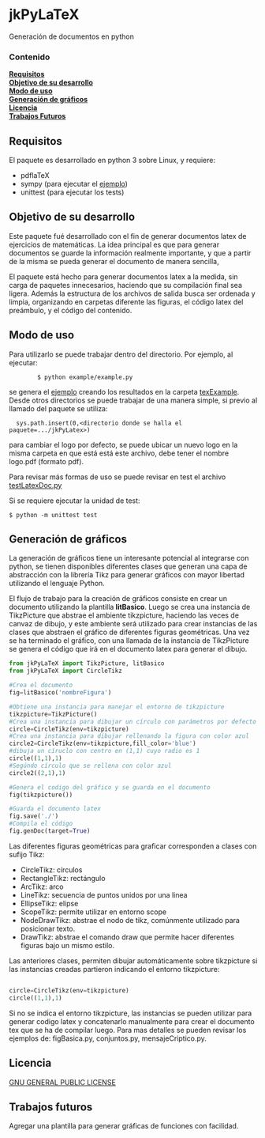 # jkPyLaTeX
Generación de documentos en python

### Contenido
**[Requisitos](#requisitos)**<br>
**[Objetivo de su desarrollo](#objetivo-de-su-desarrollo)**<br>
**[Modo de uso](#modo-de-uso)**<br>
**[Generación de gráficos](#generación-de-gráficos)**<br>
**[Licencia](#licencia)**<br>
**[Trabajos Futuros](#trabajos-futuros)**<br>

## Requisitos
El paquete es desarrollado en python 3 sobre Linux, y requiere:
* pdflaTeX
* sympy (para ejecutar el [ejemplo](example/example.py))
* unittest (para ejecutar los tests)

## Objetivo de su desarrollo
Este paquete fué desarrollado con el fin de generar documentos latex
de ejercicios de matemáticas. La idea principal es que para generar
documentos se guarde la información realmente importante, y que 
a partir de la misma se pueda generar el documento de manera sencilla,

El paquete está hecho para generar documentos latex a la medida,
sin carga de paquetes innecesarios, haciendo que su compilación
final sea ligera. Además la estructura de los archivos de salida
busca ser ordenada y limpia, organizando en carpetas diferente las 
figuras, el código latex del preámbulo, y el código del contenido.

## Modo de uso
Para utilizarlo se puede trabajar dentro del
directorio. Por ejemplo, al ejecutar:

			$ python example/example.py

se genera el [ejemplo](example/example.py) creando los resultados en la carpeta
[texExample](texExample/). Desde otros directorios se puede trabajar de una 
manera simple, si previo al llamado del paquete se utiliza:
    
      sys.path.insert(0,<directorio donde se halla el paquete=.../jkPyLatex>)

para cambiar el logo por defecto, se puede ubicar un nuevo logo en la misma carpeta
en que está está este archivo, debe tener el nombre logo.pdf (formato pdf).

Para revisar más formas de uso se puede revisar en test el archivo  [testLatexDoc.py](test/testLatexDoc.py)

Si se requiere ejecutar la unidad de test:

	$ python -m unittest test

## Generación de gráficos
La generación de gráficos tiene un interesante potencial al integrarse con 
python, se tienen disponibles diferentes clases que generan una capa de 
abstracción con la librería Tikz para generar gráficos con mayor libertad
utilizando el lenguaje Python.

El flujo de trabajo para la creación de gráficos consiste en crear un documento 
utilizando la plantilla **litBasico**. Luego se crea una instancia de 
TikzPicture que abstrae el ambiente tikzpicture, haciendo las veces de 
canvaz de dibujo, y este ambiente será utilizado para crear instancias 
de las clases que abstraen el gráfico de diferentes figuras geométricas.
Una vez se ha terminado el gráfico, con una llamada de la instancia de 
TikzPicture se genera el código que irá en el documento latex para 
generar el dibujo.

```python
from jkPyLaTeX import TikzPicture, litBasico
from jkPyLaTeX import CircleTikz

#Crea el documento
fig=litBasico('nombreFigura')

#Obtiene una instancia para manejar el entorno de tikzpicture
tikzpicture=TikzPicture()
#Crea una instancia para dibujar un círculo con parámetros por defecto
circle=CircleTikz(env=tikzpicture)
#Crea una instancia para dibujar rellenando la figura con color azul
circle2=CircleTikz(env=tikzpicture,fill_color='blue')
#dibuja un círuclo con centro en (1,1) cuyo radio es 1
circle((1,1),1)
#Segúndo círculo que se rellena con color azul
circle2((2,1),1)

#Genera el codigo del gráfico y se guarda en el documento
fig(tikzpicture())

#Guarda el documento latex
fig.save('./')
#Compila el código
fig.genDoc(target=True)
```

Las diferentes figuras geométricas para graficar corresponden 
a clases con sufijo Tikz: 
  * CircleTikz: círculos
  * RectangleTikz: rectángulo
  * ArcTikz: arco
  * LineTikz: secuencia de puntos unidos por una linea
  * EllipseTikz: elipse
  * ScopeTikz: permite utilizar en entorno scope
  * NodeDrawTikz: abstrae el nodo de tikz, comúnmente utilizado para posicionar
    texto.
  * DrawTikz: abstrae el comando draw que permite hacer diferentes figuras 
    bajo un mismo estilo.

Las anteriores clases, permiten dibujar automáticamente sobre tikzpicture si 
las instancias creadas partieron indicando el entorno tikzpicture:

```python

circle=CircleTikz(env=tikzpicture)
circle((1,1),1)
```

Si no se indica el entorno tikzpicture, las instancias se pueden utilizar 
para generar codigo latex y concatenarlo manualmente para crear el documento 
tex que se ha de compilar luego. Para mas detalles se pueden revisar los 
ejemplos de: figBasica.py, conjuntos.py, mensajeCriptico.py.

## Licencia
[GNU GENERAL PUBLIC LICENSE](LICENCE)



## Trabajos futuros
Agregar una plantilla para generar gráficas de funciones con facilidad.


